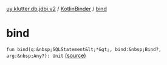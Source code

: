 [uy.klutter.db.jdbi.v2](../index.md) / [KotlinBinder](index.md) / [bind](.)


# bind

`fun bind(q:&nbsp;SQLStatement&lt;*&gt;, bind:&nbsp;Bind?, arg:&nbsp;Any?): Unit` [(source)](https://github.com/kohesive/klutter/blob/master/db-jdbi-v2-jdk6/src/main/kotlin/uy/klutter/db/jdbi/v2/KotlinBinder.kt#L21)


